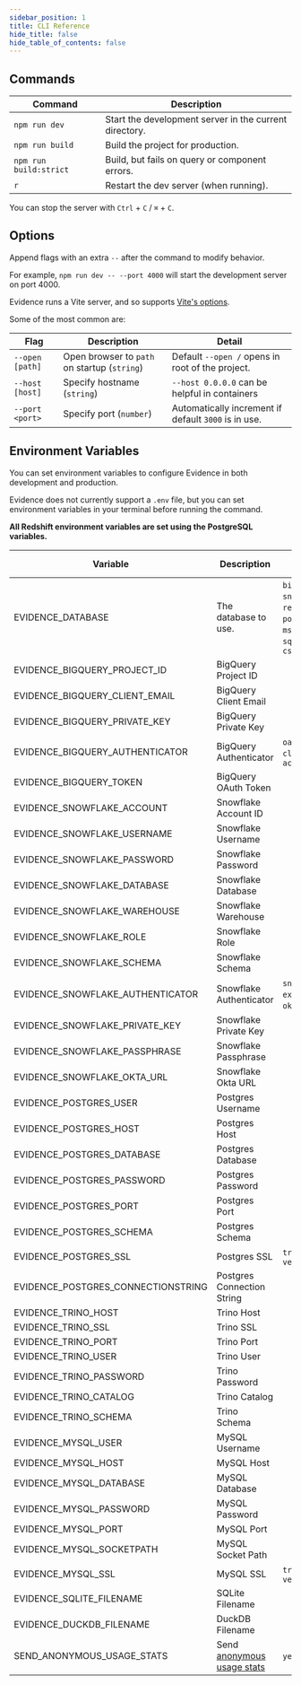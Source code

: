 ```yaml
---
sidebar_position: 1
title: CLI Reference
hide_title: false
hide_table_of_contents: false
---
```


## Commands

| Command                | Description                                            |
| ---------------------- | ------------------------------------------------------ |
| `npm run dev`          | Start the development server in the current directory. |
| `npm run build`        | Build the project for production.                      |
| `npm run build:strict` | Build, but fails on query or component errors.         |
| `r`                    | Restart the dev server (when running).                 |

You can stop the server with `Ctrl` + `C` / `⌘` + `C`.

## Options

Append flags with an extra `--` after the command to modify behavior.

For example, `npm run dev -- --port 4000` will start the development server on port 4000.

Evidence runs a Vite server, and so supports [Vite's options](https://vitejs.dev/guide/cli.html#options).

Some of the most common are:

| Flag            | Description                                  | Detail                                               |
| --------------- | -------------------------------------------- | ---------------------------------------------------- |
| `--open [path]` | Open browser to `path` on startup (`string`) | Default `--open /` opens in root of the project.     |
| `--host [host]` | Specify hostname (`string`)                  | `--host 0.0.0.0` can be helpful in containers        |
| `--port <port>` | Specify port (`number`)                      | Automatically increment if default `3000` is in use. |

## Environment Variables

You can set environment variables to configure Evidence in both development and production.

Evidence does not currently support a `.env` file, but you can set environment variables in your terminal before running the command.

**All Redshift environment variables are set using the PostgreSQL variables.**

| Variable                            | Description                                                     | Options (if applicable)                                                                                 |
| ----------------------------------- | --------------------------------------------------------------- | ------------------------------------------------------------------------------------------------------- |
| EVIDENCE_DATABASE                   | The database to use.                                            | `bigquery` , `snowflake` , `redshift`, `postgres`, `trino`, `mssql`, `mysql`, `sqlite`, `duckdb`, `csv` |
| EVIDENCE_BIGQUERY_PROJECT_ID        | BigQuery Project ID                                             |                                                                                                         |
| EVIDENCE_BIGQUERY_CLIENT_EMAIL      | BigQuery Client Email                                           |                                                                                                         |
| EVIDENCE_BIGQUERY_PRIVATE_KEY       | BigQuery Private Key                                            |                                                                                                         |
| EVIDENCE_BIGQUERY_AUTHENTICATOR     | BigQuery Authenticator                                          | `oauth`, `gcloud-cli`, `service-account`                                                                |
| EVIDENCE_BIGQUERY_TOKEN             | BigQuery OAuth Token                                            |                                                                                                         |
| EVIDENCE_SNOWFLAKE_ACCOUNT          | Snowflake Account ID                                            |                                                                                                         |
| EVIDENCE_SNOWFLAKE_USERNAME         | Snowflake Username                                              |                                                                                                         |
| EVIDENCE_SNOWFLAKE_PASSWORD         | Snowflake Password                                              |                                                                                                         |
| EVIDENCE_SNOWFLAKE_DATABASE         | Snowflake Database                                              |                                                                                                         |
| EVIDENCE_SNOWFLAKE_WAREHOUSE        | Snowflake Warehouse                                             |                                                                                                         |
| EVIDENCE_SNOWFLAKE_ROLE             | Snowflake Role                                                  |                                                                                                         |
| EVIDENCE_SNOWFLAKE_SCHEMA           | Snowflake Schema                                                |                                                                                                         |
| EVIDENCE_SNOWFLAKE_AUTHENTICATOR    | Snowflake Authenticator                                         | `snowflake_jwt`, `externalbrowser`, `okta`, `snowflake`                                                 |
| EVIDENCE_SNOWFLAKE_PRIVATE_KEY      | Snowflake Private Key                                           |                                                                                                         |
| EVIDENCE_SNOWFLAKE_PASSPHRASE       | Snowflake Passphrase                                            |                                                                                                         |
| EVIDENCE_SNOWFLAKE_OKTA_URL         | Snowflake Okta URL                                              |                                                                                                         |
| EVIDENCE_POSTGRES_USER              | Postgres Username                                               |                                                                                                         |
| EVIDENCE_POSTGRES_HOST              | Postgres Host                                                   |                                                                                                         |
| EVIDENCE_POSTGRES_DATABASE          | Postgres Database                                               |                                                                                                         |
| EVIDENCE_POSTGRES_PASSWORD          | Postgres Password                                               |                                                                                                         |
| EVIDENCE_POSTGRES_PORT              | Postgres Port                                                   |                                                                                                         |
| EVIDENCE_POSTGRES_SCHEMA            | Postgres Schema                                                 |                                                                                                         |
| EVIDENCE_POSTGRES_SSL               | Postgres SSL                                                    | `true` , `false`, `no-verify`                                                                           |
| EVIDENCE_POSTGRES_CONNECTIONSTRING  | Postgres Connection String                                      |                                                                                                         |
| EVIDENCE_TRINO_HOST                 | Trino Host                                                      |                                                                                                         |
| EVIDENCE_TRINO_SSL                  | Trino SSL                                                       |                                                                                                         |
| EVIDENCE_TRINO_PORT                 | Trino Port                                                      |                                                                                                         |
| EVIDENCE_TRINO_USER                 | Trino User                                                      |                                                                                                         |
| EVIDENCE_TRINO_PASSWORD             | Trino Password                                                  |                                                                                                         |
| EVIDENCE_TRINO_CATALOG              | Trino Catalog                                                   |                                                                                                         |
| EVIDENCE_TRINO_SCHEMA               | Trino Schema                                                    |                                                                                                         |
| EVIDENCE_MYSQL_USER                 | MySQL Username                                                  |                                                                                                         |
| EVIDENCE_MYSQL_HOST                 | MySQL Host                                                      |                                                                                                         |
| EVIDENCE_MYSQL_DATABASE             | MySQL Database                                                  |                                                                                                         |
| EVIDENCE_MYSQL_PASSWORD             | MySQL Password                                                  |                                                                                                         |
| EVIDENCE_MYSQL_PORT                 | MySQL Port                                                      |                                                                                                         |
| EVIDENCE_MYSQL_SOCKETPATH           | MySQL Socket Path                                               |                                                                                                         |
| EVIDENCE_MYSQL_SSL                  | MySQL SSL                                                       | `true` , `false`, `no-verify`                                                                           |
| EVIDENCE_SQLITE_FILENAME            | SQLite Filename                                                 |                                                                                                         |
| EVIDENCE_DUCKDB_FILENAME            | DuckDB Filename                                                 |                                                                                                         |
| SEND_ANONYMOUS_USAGE_STATS          | Send [anonymous usage stats](localhost:3000/settings#telemetry) | `yes` , `no`                                                                                            |
